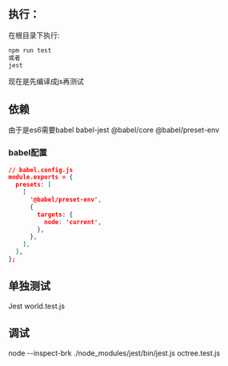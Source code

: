## 执行：
在根目录下执行:
```bash
npm run test
或者 
jest
```


现在是先编译成js再测试

## 依赖
由于是es6需要babel
babel-jest @babel/core @babel/preset-env

### babel配置
```json
// babel.config.js
module.exports = {
  presets: [
    [
      '@babel/preset-env',
      {
        targets: {
          node: 'current',
        },
      },
    ],
  ],
};
```

## 单独测试 
Jest world.test.js

## 调试
node --inspect-brk ./node_modules/jest/bin/jest.js octree.test.js
